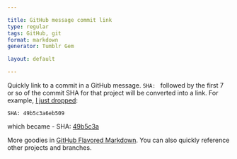 ```yaml
---

title: GitHub message commit link
type: regular
tags: GitHub, git
format: markdown
generator: Tumblr Gem

layout: default

---
```


Quickly link to a commit in a GitHub message. `SHA: ` followed by the first 7 or so of the commit SHA for that project will be converted into a link. For example, [I just dropped](https://github.com/desandro/isotope/issues/76#issuecomment-1904338):

    SHA: 49b5c3a6eb509
    
which became - SHA: [49b5c3a](https://github.com/desandro/isotope/commit/49b5c3a6eb509)

More goodies in [GitHub Flavored Markdown](http://github.github.com/github-flavored-markdown/). You can also quickly reference other projects and branches.